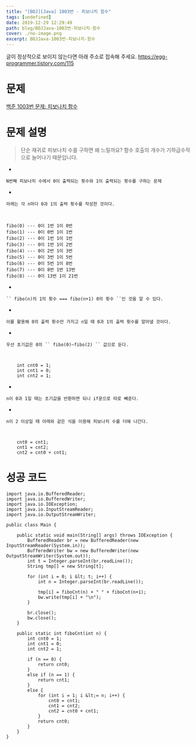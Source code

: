 ```yaml
---
title: "[BOJ][Java] 1003번 - 피보나치 함수"
tags: [undefined]
date: 2019-12-29 12:29:49
path: blog/BOJJava-1003번-피보나치-함수
cover: ./no-image.png
excerpt: BOJJava-1003번-피보나치-함수
---
```

글이 정상적으로 보이지 않는다면 아래 주소로 접속해 주세요.
https://egg-programmer.tistory.com/115
# 문제

[백준 1003번 문제: 피보나치 함수](https://www.acmicpc.net/problem/1003)

# 문제 설명

>  
> 단순 재귀로 피보나치 수를 구하면 왜 느릴까요? 함수 호출의 개수가 기하급수적으로 늘어나기 때문입니다.
> 

*   
    
    N번째 피보나치 수에서 0이 출력되는 횟수와 1이 출력되는 횟수를 구하는 문제
    
    
*   
    
    아래는 각 n마다 0과 1의 출력 횟수를 작성한 것이다. 
    
    

    fibo(0) --- 0이 1번 1이 0번
    fibo(1) --- 0이 0번 1이 1번
    fibo(2) --- 0이 1번 1이 1번
    fibo(3) --- 0이 1번 1이 2번
    fibo(4) --- 0이 2번 1이 3번
    fibo(5) --- 0이 3번 1이 5번
    fibo(6) --- 0이 5번 1이 8번
    fibo(7) --- 0이 8번 1번 13번
    fibo(8) --- 0이 13번 1이 21번  

*   
    
    `` fibo(n)의 1의 횟수 === fibo(n+1) 0의 횟수 ``인 것을 알 수 있다.
    
    
*   
    
    이를 활용해 0의 출력 횟수만 가지고 n일 때 0과 1의 출력 횟수를 알아낼 것이다.
    
    
*   
    
    우선 초기값은 0의 `` fibo(0)~fibo(2) `` 값으로 둔다.
    
    
    
        int cnt0 = 1;
        int cnt1 = 0;
        int cnt2 = 1;
    
    
*   
    
    n이 0과 1일 때는 초기값을 반환하면 되니 if문으로 따로 빼준다.
    
    
*   
    
    n이 2 이상일 때 아래와 같은 식을 이용해 피보나치 수를 더해 나간다.
    
    
    
        cnt0 = cnt1;
        cnt1 = cnt2;
        cnt2 = cnt0 + cnt1;
    
    

# 성공 코드

    import java.io.BufferedReader;
    import java.io.BufferedWriter;
    import java.io.IOException;
    import java.io.InputStreamReader;
    import java.io.OutputStreamWriter;
    
    public class Main { 
    
        public static void main(String[] args) throws IOException {
            BufferedReader br = new BufferedReader(new InputStreamReader(System.in));
            BufferedWriter bw = new BufferedWriter(new OutputStreamWriter(System.out));
            int t = Integer.parseInt(br.readLine());
            String tmp[] = new String[t];
    
            for (int i = 0; i &lt; t; i++) {
                int n = Integer.parseInt(br.readLine());
    
                tmp[i] = fiboCnt(n) + " " + fiboCnt(n+1);
                bw.write(tmp[i] + "\n");
            }
    
            br.close();
            bw.close();
        }
    
        public static int fiboCnt(int n) {
            int cnt0 = 1;
            int cnt1 = 0;
            int cnt2 = 1;
    
            if (n == 0) {
                return cnt0;
            }
            else if (n == 1) {
                return cnt1;
            }
            else {
                for (int i = 1; i &lt;= n; i++) {
                    cnt0 = cnt1;
                    cnt1 = cnt2;
                    cnt2 = cnt0 + cnt1;
                }
                return cnt0;
            }
        }
    }